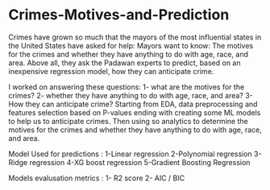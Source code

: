 # Crimes-Motives-and-Prediction
Crimes have grown so much that the mayors of the most influential states in the United States have asked for help:  Mayors want to know:  The motives for the crimes and whether they have anything to do with age, race, and area. Above all, they ask the Padawan experts to predict, based on an inexpensive regression model, how they can anticipate crime.

I worked on answering these questions:
1- what are the motives for the crimes?
2- whether they have anything to do with age, race, and area?
3- How they can anticipate crime?
Starting from EDA, data preprocessing and features selection based on P-values ending with creating some ML models to help us to anticipate crimes. Then using so analytics to determine the motives for the crimes and whether they have anything to do with age, race, and area.

Model Used for predictions :
1-Linear regression
2-Polynomial regression
3-Ridge regression 
4-XG boost regression
5-Gradient Boosting Regression

Models evalusation metrics :
1- R2 score
2- AIC / BIC
